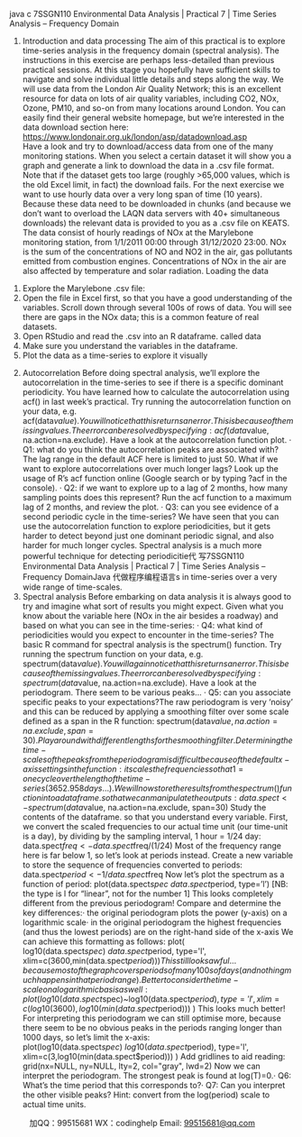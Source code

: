 java c
7SSGN110 Environmental Data Analysis | Practical 7 | Time Series Analysis – Frequency Domain
1.   Introduction   and data processing
The aim of this practical is to explore time-series analysis in the frequency domain (spectral analysis). The instructions in this exercise are perhaps less-detailed than previous practical sessions. At this stage you hopefully have sufficient skills to navigate and solve individual little details and steps along the way.
We will use data from the London Air Quality Network; this is an excellent resource for data on lots of air quality variables, including CO2, NOx, Ozone, PM10, and so-on from many locations around London. You can easily find their general website homepage, but we’re interested in the data download section here:
https://www.londonair.org.uk/london/asp/datadownload.asp   
Have a look and try to download/access data from one of the many monitoring stations. When you select a certain dataset it will show you a graph and generate a link to download the data in a .csv file format. Note that if the dataset gets too large (roughly >65,000 values, which is the old Excel limit, in fact) the download fails.
For the next exercise we want to use hourly data over a very long span of time (10 years). Because these data need to be downloaded in chunks (and because we don’t want to overload the LAQN data servers with 40+ simultaneous downloads) the relevant data is provided to you as a .csv file on KEATS. The data consist of hourly readings of NOx at the Marylebone monitoring station, from 1/1/2011 00:00 through 31/12/2020 23:00. NOx is the sum of the concentrations of NO and NO2 in the air, gas pollutants emitted from combustion engines. Concentrations of NOx in the air are also affected by temperature and solar radiation.
Loading the data
1)   Explore the Marylebone .csv file:
2)   Open the file in Excel first, so that you have a good understanding of the variables. Scroll down through several 100s of rows of data. You will see there are gaps in the NOx data; this is a common feature of real datasets.
3)   Open RStudio and read the .csv into an R dataframe. called data
4)   Make sure you understand the variables in the dataframe.
5)   Plot the data as a time-series to explore it visually
2.   Autocorrelation
Before doing spectral analysis, we’ll explore the autocorrelation in the time-series to see if there is a specific dominant periodicity. You have learned how to calculate the autocorrelation using acf() in last week’s practical.
Try running the autocorrelation function on your data, e.g. acf(data$value). You will notice that this returns an error. This is because of the missing values. The error can be resolved by specifying:    acf(data$value, na.action=na.exclude). Have a look at the autocorrelation function plot.
·   Q1: what do you think the autocorrelation peaks are associated with?
The lag range in the default ACF here is limited to just 50. What if we want to explore autocorrelations over much longer lags? Look up the usage of R’s acf function online (Google search or by typing ?acf in the console).
·   Q2: if we want to explore up to a lag of 2 months, how many sampling points does this represent?
Run the acf function to a maximum lag of 2 months, and review the plot.
·   Q3: can you see evidence of a second periodic cycle in the time-series?
We have seen that you can use the autocorrelation function to explore periodicities, but it gets harder to detect beyond just one dominant periodic signal, and also harder for much longer cycles. Spectral analysis is a much more powerful technique for detecting periodicitie代 写7SSGN110 Environmental Data Analysis | Practical 7 | Time Series Analysis – Frequency DomainJava
代做程序编程语言s in time-series over a very wide range of time-scales.
3.   Spectral analysis
Before embarking on data analysis it is always good to try and imagine what sort of results you might expect. Given what you know about the variable here (NOx in the air besides a roadway) and based on what you can see in the time-series:
·   Q4: what kind of periodicities would you expect to encounter in the time-series?
The basic R command for spectral analysis is the spectrum() function. Try running the spectrum function on your data, e.g. spectrum(data$value). You will again notice that this returns an error. This is because of the missing values. The error can be resolved by specifying:    spectrum(data$value, na.action=na.exclude). Have a look at the periodogram. There seem to be various peaks…
·   Q5: can you associate specific peaks to your expectations?The raw periodogram is very ‘noisy’ and this can be reduced by applying a smoothing filter over some scale defined as a span in the R function: spectrum(data$value, na.action=na.exclude, span=30).
Play around with different lengths for the smoothing filter.
Determining the time-scales of the peaks from the periodogram is difficult because of the default x-axis settings in the function: it scales the frequencies so that 1 = one cycle over the length of the time-series (3652.958 days…). We will now store the results from the spectrum() function into a dataframe. so that we can manipulate the outputs:
data.spect <- spectrum(data$value, na.action=na.exclude, span=30)
Study the contents of the dataframe. so that you understand every variable.
First, we convert the scaled frequencies to our actual time unit (our time-unit is a day), by dividing by the sampling interval, 1 hour = 1/24 day:
data.spect$freq <- data.spect$freq/(1/24)
Most of the frequency range here is far below 1, so let’s look at periods instead. Create a new variable to store the sequence of frequencies converted to periods:
data.spect$period <- 1/   data.spect$freq
Now let’s plot the spectrum as a function of period:
plot(data.spect$spec~   data.spect$period, type=’l’)       [NB: the type is l for “linear”, not for the number 1]
This looks completely different from the previous periodogram! Compare and determine the key differences:·   the original periodogram plots the power (y-axis) on a logarithmic scale·   in the original periodogram the highest frequencies (and thus the lowest periods) are on the right-hand side of the x-axis
We can achieve this formatting as follows:
plot( log10(data.spect$spec)~ data.spect$period, type='l', xlim=c(3600,min(data.spect$period)) )
This still looks awful… because most of the graph covers periods of many 100s of days (and nothing much happens in that period range). Better to consider the time-scale on a logarithmic basis as well:
plot(log10(data.spect$spec)~log10(data.spect$period), type='l', xlim=c(log10(3600),log10(min(data.spect$period))) )
This looks much better! For interpreting this periodogram we can still optimise more, because there seem to be no obvious peaks in the periods ranging longer than 1000 days, so let’s limit the x-axis:
plot(log10(data.spect$spec)~log10(data.spect$period), type='l', xlim=c(3,log10(min(data.spect$period))) )
Add gridlines to aid reading:
grid(nx=NULL, ny=NULL, lty=2, col="gray", lwd=2)
Now we can interpret the periodogram. The strongest peak is found at log(T)=0.·   Q6: What’s the time period that this corresponds to?·   Q7: Can you interpret the other visible peaks?
Hint: convert from the log(period) scale to actual time units.
   

         
加QQ：99515681  WX：codinghelp  Email: 99515681@qq.com
